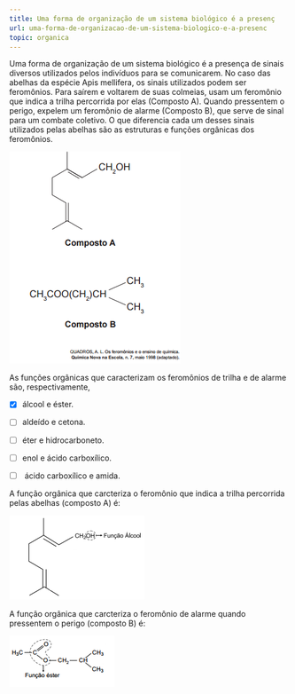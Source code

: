 ```yaml
---
title: Uma forma de organização de um sistema biológico é a presenç
url: uma-forma-de-organizacao-de-um-sistema-biologico-e-a-presenc
topic: organica
---
```



Uma forma de organização de um sistema biológico é a presença de sinais diversos utilizados pelos indivíduos para se comunicarem. No caso das abelhas da espécie Apis mellifera, os sinais utilizados podem ser feromônios. Para saírem e voltarem de suas colmeias, usam um feromônio que indica a trilha percorrida por elas (Composto A). Quando pressentem o perigo, expelem um feromônio de alarme (Composto B), que serve de sinal para um combate coletivo. O que diferencia cada um desses sinais utilizados pelas abelhas são as estruturas e funções orgânicas dos feromônios.

![](ae0cf0b6-18b3-8f1c-904b-3905a683c839.png)

As funções orgânicas que caracterizam os feromônios de trilha e de alarme são, respectivamente,



- [x] álcool e éster.
- [ ] aldeído e cetona.
- [ ] éter e hidrocarboneto.
- [ ] enol e ácido carboxílico.
- [ ]  ácido carboxílico e amida.


A função orgânica que carcteriza o feromônio que indica a trilha percorrida pelas abelhas (composto A) é:

![](decc8f5e-fd50-11fd-54fe-e48f6cd27082.png)

A função orgânica que carcteriza o feromônio de alarme quando pressentem o perigo (composto B) é:

![](16ab1981-8ffb-88cd-1750-92743705496b.png)

 
